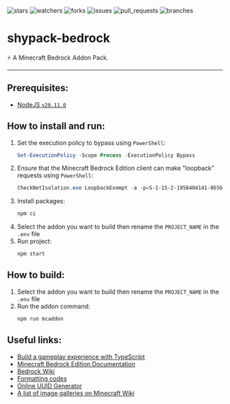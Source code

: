 ![stars][stars] ![watchers][watchers] ![forks][forks] ![issues][issues] ![pull_requests][pull_requests] ![branches][branches]

# shypack-bedrock
:zap: A Minecraft Bedrock Addon Pack.

---
## Prerequisites:
- [NodeJS `v20.11.0`](https://nodejs.org/download/release/v20.11.0/)

## How to install and run:
1. Set the execution policy to bypass using `PowerShell`:
    ```powershell
    Set-ExecutionPolicy -Scope Process -ExecutionPolicy Bypass
    ```
2. Ensure that the Minecraft Bedrock Edition client can make "loopback" requests using `PowerShell`:
    ```powershell
    CheckNetIsolation.exe LoopbackExempt -a -p=S-1-15-2-1958404141-86561845-1752920682-3514627264-368642714-62675701-733520436
    ```
3. Install packages:
    ```bash
    npm ci
    ```
4. Select the addon you want to build then rename the `PROJECT_NAME` in the `.env` file
5. Run project:
    ```bash
    npm start
    ```

## How to build:
1. Select the addon you want to build then rename the `PROJECT_NAME` in the `.env` file
2. Run the addon command:
    ```bash
    npm run mcaddon
    ```

## Useful links:

- [Build a gameplay experience with TypeScript](https://learn.microsoft.com/en-us/minecraft/creator/documents/scriptinggettingstarted?view=minecraft-bedrock-stable)
- [Minecraft Bedrock Edition Documentation](https://bedrock.dev/)
- [Bedrock Wiki](https://wiki.bedrock.dev/)
- [Formatting codes](https://minecraft.fandom.com/wiki/Formatting_codes)
- [Online UUID Generator](https://www.uuidgenerator.net/)
- [A list of image galleries on Minecraft Wiki](https://minecraft-archive.fandom.com/wiki/Category:Galleries)

[forks]: https://img.shields.io/github/forks/dudushy/shypack-bedrock
[stars]: https://img.shields.io/github/stars/dudushy/shypack-bedrock
[watchers]: https://img.shields.io/github/watchers/dudushy/shypack-bedrock
[issues]: https://badgen.net/github/issues/dudushy/shypack-bedrock
[pull_requests]: https://badgen.net/github/prs/dudushy/shypack-bedrock
[branches]: https://badgen.net/github/branches/dudushy/shypack-bedrock
